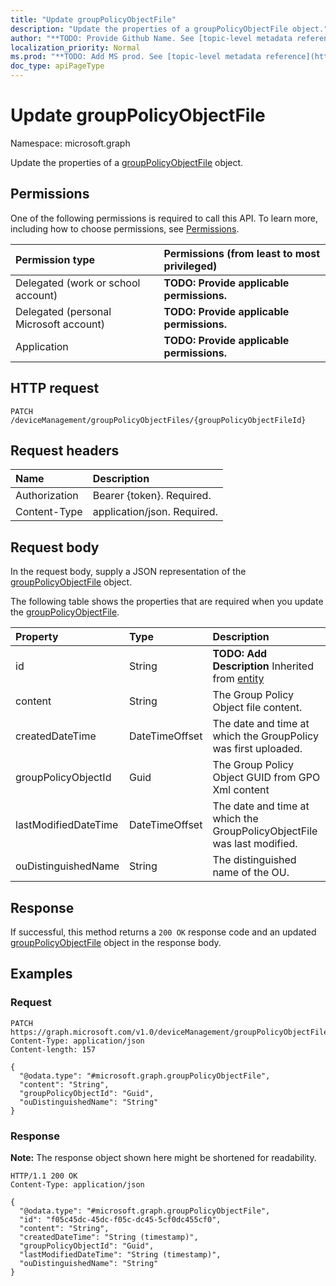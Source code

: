 ```yaml
---
title: "Update groupPolicyObjectFile"
description: "Update the properties of a groupPolicyObjectFile object."
author: "**TODO: Provide Github Name. See [topic-level metadata reference](https://msgo.azurewebsites.net/add/document/guidelines/metadata.html#topic-level-metadata)**"
localization_priority: Normal
ms.prod: "**TODO: Add MS prod. See [topic-level metadata reference](https://msgo.azurewebsites.net/add/document/guidelines/metadata.html#topic-level-metadata)**"
doc_type: apiPageType
---
```


# Update groupPolicyObjectFile
Namespace: microsoft.graph



Update the properties of a [groupPolicyObjectFile](../resources/grouppolicyobjectfile.md) object.

## Permissions
One of the following permissions is required to call this API. To learn more, including how to choose permissions, see [Permissions](/graph/permissions-reference).

|Permission type|Permissions (from least to most privileged)|
|:---|:---|
|Delegated (work or school account)|**TODO: Provide applicable permissions.**|
|Delegated (personal Microsoft account)|**TODO: Provide applicable permissions.**|
|Application|**TODO: Provide applicable permissions.**|

## HTTP request

<!-- {
  "blockType": "ignored"
}
-->
``` http
PATCH /deviceManagement/groupPolicyObjectFiles/{groupPolicyObjectFileId}
```

## Request headers
|Name|Description|
|:---|:---|
|Authorization|Bearer {token}. Required.|
|Content-Type|application/json. Required.|

## Request body
In the request body, supply a JSON representation of the [groupPolicyObjectFile](../resources/grouppolicyobjectfile.md) object.

The following table shows the properties that are required when you update the [groupPolicyObjectFile](../resources/grouppolicyobjectfile.md).

|Property|Type|Description|
|:---|:---|:---|
|id|String|**TODO: Add Description** Inherited from [entity](../resources/entity.md)|
|content|String|The Group Policy Object file content.|
|createdDateTime|DateTimeOffset|The date and time at which the GroupPolicy was first uploaded.|
|groupPolicyObjectId|Guid|The Group Policy Object GUID from GPO Xml content|
|lastModifiedDateTime|DateTimeOffset|The date and time at which the GroupPolicyObjectFile was last modified.|
|ouDistinguishedName|String|The distinguished name of the OU.|



## Response

If successful, this method returns a `200 OK` response code and an updated [groupPolicyObjectFile](../resources/grouppolicyobjectfile.md) object in the response body.

## Examples

### Request
<!-- {
  "blockType": "request",
  "name": "update_grouppolicyobjectfile"
}
-->
``` http
PATCH https://graph.microsoft.com/v1.0/deviceManagement/groupPolicyObjectFiles/{groupPolicyObjectFileId}
Content-Type: application/json
Content-length: 157

{
  "@odata.type": "#microsoft.graph.groupPolicyObjectFile",
  "content": "String",
  "groupPolicyObjectId": "Guid",
  "ouDistinguishedName": "String"
}
```


### Response
**Note:** The response object shown here might be shortened for readability.
<!-- {
  "blockType": "response",
  "truncated": true
}
-->
``` http
HTTP/1.1 200 OK
Content-Type: application/json

{
  "@odata.type": "#microsoft.graph.groupPolicyObjectFile",
  "id": "f05c45dc-45dc-f05c-dc45-5cf0dc455cf0",
  "content": "String",
  "createdDateTime": "String (timestamp)",
  "groupPolicyObjectId": "Guid",
  "lastModifiedDateTime": "String (timestamp)",
  "ouDistinguishedName": "String"
}
```

